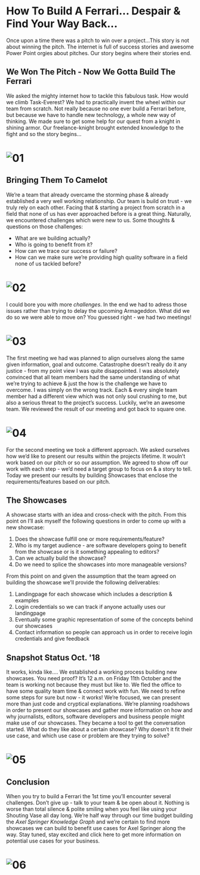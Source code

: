 # How To Build A Ferrari... Despair & Find Your Way Back... 
Once upon a time there was a pitch to win over a project…This story is not about winning the pitch. The internet is full of success stories and awesome Power Point orgies about pitches. Our story begins where their stories end. 

## We Won The Pitch - Now We Gotta Build The Ferrari
We asked the mighty internet how to tackle this fabulous task. How would we climb Task-Everest? We had to practically invent the wheel within our team from scratch. Not really because no one ever build a Ferrari before, but because we have to handle new technology, a whole new way of thinking. We made sure to get some help for our quest from a knight in shining armor. Our freelance-knight brought extended knowledge to the fight and so the story begins… 

# ![01](01.jpg)
 
## Bringing Them To Camelot
We’re a team that already overcame the storming phase & already established a very well working relationship. Our team is build on trust - we truly rely on each other. Facing that & starting a project from scratch in a field that none of us has ever approached before is a great thing. Naturally, we encountered challenges which were new to us. Some thoughts & questions on those challenges: 
*	What are we building actually?  
*	Who is going to benefit from it? 
*	How can we trace our success or failure? 
*	How can we make sure we’re providing high quality software in a field none of us tackled before?  

# ![02](02.jpg)

I could bore you with more *challenges*. In the end we had to adress those issues rather than trying to delay the upcoming Armageddon. What did we do so we were able to move on? You guessed right - we had two meetings!
 
# ![03](03.jpg)
 
The first meeting we had was planned to align ourselves along the same given information, goal and outcome. Catastrophe doesn’t really do it any justice - from my point view I was quite disappointed. I was absolutely convinced that all team members had the same understanding of what we’re trying to achieve & just the how is the challenge we have to overcome. I was simply on the wrong track. Each & every single team member had a different view which was not only soul crushing to me, but also a serious threat to the project’s success. Luckily, we’re an awesome team. We reviewed the result of our meeting and got back to square one.
 
# ![04](04.jpg)
 
For the second meeting we took a different approach. We asked ourselves how we’d like to present our results within the projects lifetime. It wouln’t work based on our pitch or so our assumption. We agreed to show off our work with each step - we’d need a target group to focus on & a story to tell. Today we present our results by building Showcases that enclose the requirements/features based on our pitch.
 
## The Showcases 
A showcase starts with an idea and cross-check with the pitch. From this point on I’ll ask myself the following questions in order to come up with a new showcase: 
1.	Does the showcase fulfill one or more requirements/feature?  
2.	Who is my target audience - are software developers going to benefit from the showcase or is it something appealing to editors? 
3.	Can we actually build the showcase? 
4.	Do we need to splice the showcases into more manageable versions? 
 
From this point on and given the assumption that the team agreed on building the showcase we’ll provide the following deliverables:  
1.	Landingpage for each showcase which includes a description & examples 
2.	Login credentials so we can track if anyone actually uses our landingpage 
3.	Eventually some graphic representation of some of the concepts behind our showcases 
4.	Contact information so people can approach us in order to receive login credentials and give feedback  

## Snapshot Status Oct. '18 
It works, kinda like…. We established a working process building new showcases. You need proof? It’s 12 a.m. on Friday 11th October and the team is working not because they must but like to. We fled the office to have some quality team time & connect work with fun. We need to refine some steps for sure but now - it works! We’re focused, we can present more than just code and cryptical explanations. We’re planning roadshows in order to present our showcases and gather more information on how and why journalists, editors, software developers and business people might make use of our showcases. They became a tool to get the conversation started. What do they like about a certain showcase? Why doesn’t it fit their use case, and which use case or problem are they trying to solve?
  
# ![05](05.jpg)
  
## Conclusion 
When you try to build a Ferrari the 1st time you’ll encounter several challenges. Don’t give up - talk to your team & be open about it. Nothing is worse than total silence & polite smiling when you feel like using your Shouting Vase all day long. We’re half way through our time budget building the *Axel Springer Knowledge Graph* and we’re certain to find more showcases we can build to benefit use cases for Axel Springer along the way. Stay tuned, stay excited and click here to get more information on potential use cases for your business.
 
# ![06](06.jpg)
